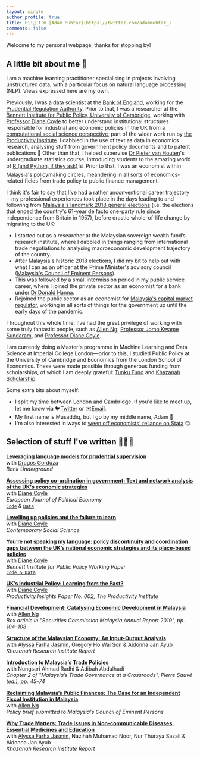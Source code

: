 ```yaml
---
layout: single
author_profile: true
title: Hi!👋 I'm [Adam Muhtar](https://twitter.com/adammuhtar_)
comments: false
---
```


Welcome to my personal webpage, thanks for stopping by!

## A little bit about me 🖖

I am a machine learning practitioner specialising in projects involving unstructured data, with a particular focus on natural language processing (NLP). Views expressed here are my own.

Previously, I was a data scientist at the [Bank of England](https://www.bankofengland.co.uk/), working for the [Prudential Regulation Authority](https://www.bankofengland.co.uk/prudential-regulation). Prior to that, I was a researcher at the [Bennett Institute for Public Policy, University of Cambridge](https://www.bennettinstitute.cam.ac.uk/), working with [Professor Diane Coyle](https://www.bennettinstitute.cam.ac.uk/about-us/team/diane-coyle/) to better understand institutional structures responsible for industrial and economic policies in the UK from a [computational social science perspective](https://doi.org/10.1016/j.ejpoleco.2023.102402), part of the wider work run by [the Productivity Institute](https://www.productivity.ac.uk/). I dabbled in the use of text as data in economics research, analysing stuff from government policy documents and to patent publications 📑 Other than that, I helped supervise [Dr Pieter van Houten](https://www.polis.cam.ac.uk/Staff_and_Students/dr-pieter-van-houten)'s undergraduate statistics course, introducing students to the amazing world of [R (and Python, if they ask)](https://www.business-science.io/assets/2021-02-18-R-is-for-research/Join_Forces_meme.png) 📊 Prior to that, I was an economist within Malaysia's policymaking circles, meandering in all sorts of economics-related fields from trade policy to public finance management.

I think it's fair to say that I've had a rather unconventional career trajectory—my professional experiences took place in the days leading to and following from [Malaysia's landmark 2018 general elections](https://www.bbc.co.uk/news/world-asia-44036178) (i.e. the elections that ended the country's 61-year de facto one-party rule since independence from Britain in 1957), before drastic whole-of-life change by migrating to the UK:
* I started out as a researcher at the Malaysian sovereign wealth fund’s research institute, where I dabbled in things ranging from international trade negotiations to analysing macroeconomic development trajectory of the country.
* After Malaysia's historic 2018 elections, I did my bit to help out with what I can as an officer at the Prime Minister's advisory council ([Malaysia's Council of Eminent Persons](https://asia.nikkei.com/Politics/Malaysia-in-transition/Meet-the-5-brains-behind-Malaysia-s-Mahathir-nomics)).
* This was followed by a small intermission period in my public service career, where I joined the private sector as an economist for a bank under [Dr Donald Hanna](https://www.cimb.com/en/newsroom/2017/cimb-appoints-dr-donald-hanna-as-group-chief-economist.html).
* Rejoined the public sector as an economist for [Malaysia's capital market regulator](https://www.sc.com.my/), working in all sorts of things for the government up until the early days of the pandemic.

Throughout this whole time, I've had the great privilege of working with some truly fantastic people, such as [Allen Ng](https://amro-asia.org/authors/allen-ng/), [Professor Jomo Kwame Sundaram](https://en.wikipedia.org/wiki/Jomo_Kwame_Sundaram), and [Professor Diane Coyle](https://www.bennettinstitute.cam.ac.uk/about-us/team/diane-coyle/).

I am currently doing a Master's programme in Machine Learning and Data Science at Imperial College London—prior to this, I studied Public Policy at the University of Cambridge and Economics from the London School of Economics. These were made possible through generous funding from scholarships, of which I am deeply grateful: [Tunku Fund](https://www.caths.cam.ac.uk/research/tunku) and [Khazanah Scholarship](https://yayasanhasanah.org/yayasan-khazanah-scholarship/).

Some extra bits about myself:
* I split my time between London and Cambridge. If you'd like to meet up, let me know via 🐦[Twitter](https://twitter.com/adammuhtar_) or ✉️[Email](mailto:adam.b.muhtar@gmail.com).
* My first name is Musaddiq, but I go by my middle name, Adam 🙂
* I'm also interested in ways to [ween off economists' reliance on Stata](https://i.kym-cdn.com/photos/images/original/001/858/619/19d) 🙃

## Selection of stuff I've written 👨🏻‍💻
**[Leveraging language models for prudential supervision](https://bankunderground.co.uk/2024/05/15/leveraging-language-models-for-prudential-supervision/)**<br/>
with [Dragos Gorduza](https://oxford-man.ox.ac.uk/people/dragos-gorduza/)<br/>
_Bank Underground_<br/>

**[Assessing policy co-ordination in government: Text and network analysis of the UK's economic strategies](https://doi.org/10.1016/j.ejpoleco.2023.102402)**<br/>
with [Diane Coyle](https://www.bennettinstitute.cam.ac.uk/about-us/team/diane-coyle/)<br/>
_European Journal of Political Economy_<br/>
[`Code`](https://github.com/adammuhtar/nlp-networks-uk-econ-strategies) & [`Data`](https://www.kaggle.com/datasets/adammuhtar/uk-policy-paper-economic-strategy-term-frequency)

**[Levelling up policies and the failure to learn](https://doi.org/10.1080/21582041.2023.2197877)**<br/>
with [Diane Coyle](https://www.bennettinstitute.cam.ac.uk/about-us/team/diane-coyle/)<br/>
_Contemporary Social Science_

**[You’re not speaking my language: policy discontinuity and coordination gaps between the UK’s national economic strategies and its place-based policies](https://www.bennettinstitute.cam.ac.uk/publications/youre-not-speaking-my-language/)**<br/>
with [Diane Coyle](https://www.bennettinstitute.cam.ac.uk/about-us/team/diane-coyle/)<br/>
_Bennett Institute for Public Policy Working Paper_<br/>
[`Code & Data`](https://github.com/adammuhtar/uk-economic-strategy-text-mining)

**[UK’s Industrial Policy: Learning from the Past?](https://www.bennettinstitute.cam.ac.uk/publications/industrial-policy-learning-past/)**<br/>
with [Diane Coyle](https://www.bennettinstitute.cam.ac.uk/about-us/team/diane-coyle/)<br/>
_Productivity Insights Paper No. 002, The Productivity Institute_

**[Financial Development: Catalysing Economic Development in Malaysia](https://www.sc.com.my/api/documentms/download.ashx?id=1dca6d88-4c13-4c0e-8860-76d68f891599)**<br/>
with [Allen Ng](https://amro-asia.org/authors/allen-ng/)<br/>
_Box article in "Securities Commission Malaysia Annual Report 2019", pp. 104–108_

**[Structure of the Malaysian Economy: An Input-Output Analysis](http://www.krinstitute.org/Publications-@-Structure_of_the_Malaysian_Economy-;_An_Input-Output_Analysis.aspx)**<br/>
with [Alyssa Farha Jasmin](https://blogs.worldbank.org/team/alyssa-farha-jasmin), Gregory Ho Wai Son & Aidonna Jan Ayub<br/>
_Khazanah Research Institute Report_

**[Introduction to Malaysia’s Trade Policies](http://www.krinstitute.org/assets/contentMS/img/template/editor/2%20Trade%20policies.pdf)**<br/>
with Nungsari Ahmad Radhi & Adibah Abdulhadi<br/>
_Chapter 2 of "Malaysia’s Trade Governance at a Crossroads", Pierre Sauvé (ed.), pp. 45–74_

**[Reclaiming Malaysia’s Public Finances: The Case for an Independent Fiscal Institution in Malaysia](https://www.dropbox.com/s/klg0abave5leckl/Reclaiming%20Malaysia%27s%20Public%20Finances%20-%20A%20Proposal.pdf?dl=0)**<br/>
with [Allen Ng](https://amro-asia.org/authors/allen-ng/)<br/>
_Policy brief submitted to Malaysia's Council of Eminent Persons_

**[Why Trade Matters: Trade Issues in Non-communicable Diseases, Essential Medicines and Education](http://www.krinstitute.org/assets/contentMS/img/template/editor/KRI-Trade%20Primer_ENG@FULL.pdf)**<br/>
with [Alyssa Farha Jasmin](https://blogs.worldbank.org/team/alyssa-farha-jasmin), Nazihah Muhamad Noor, Nur Thuraya Sazali & Aidonna Jan Ayub<br/>
_Khazanah Research Institute Report_